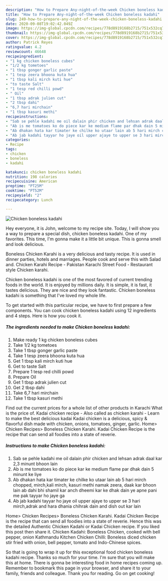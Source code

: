 ```yaml
---
description: "How to Prepare Any-night-of-the-week Chicken boneless kadahi"
title: "How to Prepare Any-night-of-the-week Chicken boneless kadahi"
slug: 249-how-to-prepare-any-night-of-the-week-chicken-boneless-kadahi
date: 2020-09-08T19:02:42.049Z
image: https://img-global.cpcdn.com/recipes/778d8919168b2715/751x532cq70/chicken-boneless-kadahi-recipe-main-photo.jpg
thumbnail: https://img-global.cpcdn.com/recipes/778d8919168b2715/751x532cq70/chicken-boneless-kadahi-recipe-main-photo.jpg
cover: https://img-global.cpcdn.com/recipes/778d8919168b2715/751x532cq70/chicken-boneless-kadahi-recipe-main-photo.jpg
author: Patrick Reyes
ratingvalue: 4.2
reviewcount: 46648
recipeingredient:
- "1 kg chicken boneless cubes"
- "1/2 kg tometoes"
- "1 tbsp gonger garlic paste"
- "1 tesp zeera bhoona kuta hua"
- "1 tbsp kali mirch kuti hue"
- "to taste Salt"
- "1 tesp red chilli powd"
- " Oil"
- "1 tbsp adrak julien cut"
- "2 tbsp dahi"
- "6,7 hari mirchain"
- "1 tbsp kasuri methi"
recipeinstructions:
- "Sab se pehle kadahi me oil dalain phir chicken and lehsan adrak daal kar 2,3 minunt bhoon lain"
- "Ab is me tomatoes ko do piece kar ke medium flame par dhak dain 5 minunt ke liye"
- "Ab dhakan hata kar timater ke chilke ko utaar lain ab 5 hari mirch chopped, mirch,kali mirch, kasuri methi namak zeera, daak kar bhoon lain ab dahi bhi shamil kar anch dheemi kar ke dhak dain ye apne pani me pak tayyar ho jaye ga"
- "Ab jab kadahi tayyar ho jaye oil upper ajaye to upper se 3 hari mirch,adrak and hara dhania chihrak dain and dish out kar lain"
categories:
- Recipe
tags:
- chicken
- boneless
- kadahi

katakunci: chicken boneless kadahi 
nutrition: 198 calories
recipecuisine: American
preptime: "PT25M"
cooktime: "PT52M"
recipeyield: "2"
recipecategory: Lunch

---
```



![Chicken boneless kadahi](https://img-global.cpcdn.com/recipes/778d8919168b2715/751x532cq70/chicken-boneless-kadahi-recipe-main-photo.jpg)

Hey everyone, it is John, welcome to my recipe site. Today, I will show you a way to prepare a special dish, chicken boneless kadahi. One of my favorites. This time, I'm gonna make it a little bit unique. This is gonna smell and look delicious.

Boneless Chicken Karahi is a very delicious and tasty recipe. It is used in dinner parties, hotels and marriages. People cook and serve this with Salad and. Chicken Karahi Recipe - Pakistan Karachi Street Food - Restaurant style Chicken karahi.

Chicken boneless kadahi is one of the most favored of current trending foods in the world. It is enjoyed by millions daily. It is simple, it is fast, it tastes delicious. They are nice and they look fantastic. Chicken boneless kadahi is something that I've loved my whole life.


To get started with this particular recipe, we have to first prepare a few components. You can cook chicken boneless kadahi using 12 ingredients and 4 steps. Here is how you cook it.

<!--inarticleads1-->

##### The ingredients needed to make Chicken boneless kadahi:

1. Make ready 1 kg chicken boneless cubes
1. Take 1/2 kg tometoes
1. Take 1 tbsp gonger garlic paste
1. Take 1 tesp zeera bhoona kuta hua
1. Get 1 tbsp kali mirch kuti hue
1. Get to taste Salt
1. Prepare 1 tesp red chilli powd
1. Prepare  Oil
1. Get 1 tbsp adrak julien cut
1. Get 2 tbsp dahi
1. Take 6,7 hari mirchain
1. Take 1 tbsp kasuri methi


Find out the current prices for a whole list of other products in Karachi What is the price of. Kadai chicken recipe - Also called as chicken karahi - Learn to make the best delicious kadai Kadai chicken is a delicious, spicy &amp; flavorful dish made with chicken, onions, tomatoes, ginger, garlic. Home&gt; Chicken Recipes&gt; Boneless Chicken Karahi. Kadai Chicken Recipe is the recipe that can send all foodies into a state of reverie. 

<!--inarticleads2-->

##### Instructions to make Chicken boneless kadahi:

1. Sab se pehle kadahi me oil dalain phir chicken and lehsan adrak daal kar 2,3 minunt bhoon lain
1. Ab is me tomatoes ko do piece kar ke medium flame par dhak dain 5 minunt ke liye
1. Ab dhakan hata kar timater ke chilke ko utaar lain ab 5 hari mirch chopped, mirch,kali mirch, kasuri methi namak zeera, daak kar bhoon lain ab dahi bhi shamil kar anch dheemi kar ke dhak dain ye apne pani me pak tayyar ho jaye ga
1. Ab jab kadahi tayyar ho jaye oil upper ajaye to upper se 3 hari mirch,adrak and hara dhania chihrak dain and dish out kar lain


Home&gt; Chicken Recipes&gt; Boneless Chicken Karahi. Kadai Chicken Recipe is the recipe that can send all foodies into a state of reverie. Hence this was the detailed Authentic Chicken Kadahi or Kadai Chicken recipe. If you liked this post then share it. Chicken Kadahi: Boneless Chicken, cooked with bell pepper, onion Kathmandu Kitchen Chicken Chilli: Boneless diced chicken stir fried with onion, bell pepper, tomato and Indo-Chinese spices. 

So that is going to wrap it up for this exceptional food chicken boneless kadahi recipe. Thanks so much for your time. I'm sure that you will make this at home. There is gonna be interesting food in home recipes coming up. Remember to bookmark this page in your browser, and share it to your family, friends and colleague. Thank you for reading. Go on get cooking!
